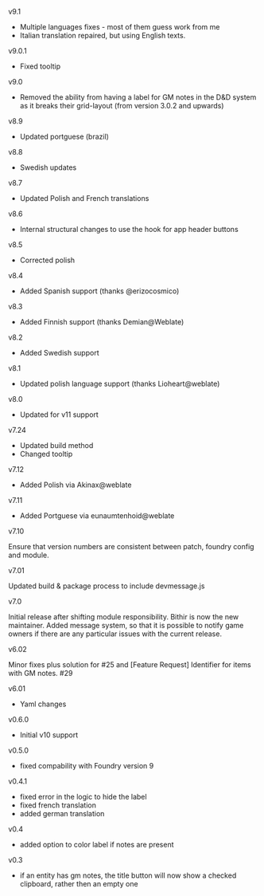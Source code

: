 v9.1

- Multiple languages fixes - most of them guess work from me
- Italian translation repaired, but using English texts.

v9.0.1
- Fixed tooltip

v9.0
- Removed the ability from having a label for GM notes in the D&D system as it breaks their grid-layout (from version 3.0.2 and upwards)

v8.9
- Updated portguese (brazil)

v8.8
- Swedish updates

v8.7
- Updated Polish and French translations

v8.6
- Internal structural changes to use the hook for app header buttons

v8.5
- Corrected polish

v8.4
- Added Spanish support (thanks @erizocosmico)

v8.3
- Added Finnish support (thanks Demian@Weblate)

v8.2
- Added Swedish support

v8.1
- Updated polish language support (thanks Lioheart@weblate)

v8.0
- Updated for v11 support

v7.24

- Updated build method
- Changed tooltip

v7.12

- Added Polish via Akinax@weblate
 
v7.11

- Added Portguese via eunaumtenhoid@weblate

v7.10

Ensure that version numbers are consistent between patch, foundry config and module.

v7.01

Updated build & package process to include devmessage.js

v7.0

Initial release after shifting module responsibility. Bithir is now the new maintainer.
Added message system, so that it is possible to notify game owners if there are any particular issues with the current release.

v6.02

Minor fixes plus solution for #25 and [Feature Request] Identifier for items with GM notes.  #29

v6.01

- Yaml changes

v0.6.0
 - Initial v10 support

v0.5.0
 - fixed compability with Foundry version 9

v0.4.1
 - fixed error in the logic to hide the label
 - fixed french translation
 - added german translation

v0.4
  - added option to color label if notes are present

v0.3
  - if an entity has gm notes, the title button will now show a checked clipboard, rather then an empty one
